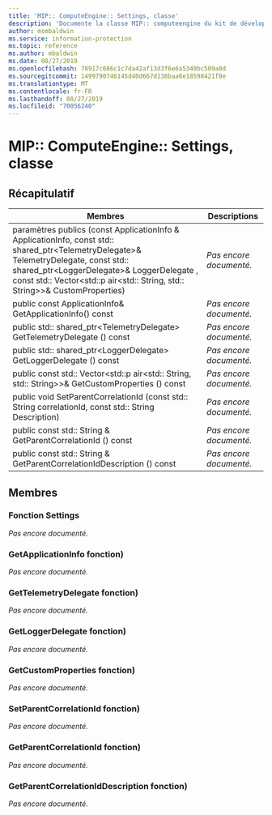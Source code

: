 ```yaml
---
title: 'MIP:: ComputeEngine:: Settings, classe'
description: 'Documente la classe MIP:: computeengine du kit de développement logiciel (SDK) Microsoft Information Protection (MIP).'
author: msmbaldwin
ms.service: information-protection
ms.topic: reference
ms.author: mbaldwin
ms.date: 08/27/2019
ms.openlocfilehash: 78917c686c1c7da42af13d3f6e6a5349bc509a0d
ms.sourcegitcommit: 1499790746145d40d667d138baa6e18598421f0e
ms.translationtype: MT
ms.contentlocale: fr-FR
ms.lasthandoff: 08/27/2019
ms.locfileid: "70056240"
---
```

# <a name="class-mipcomputeenginesettings"></a>MIP:: ComputeEngine:: Settings, classe 
  
## <a name="summary"></a>Récapitulatif
 Membres                        | Descriptions                                
--------------------------------|---------------------------------------------
paramètres publics (const ApplicationInfo & ApplicationInfo, const std:: shared_ptr\<TelemetryDelegate\>& TelemetryDelegate, const std:: shared_ptr\<LoggerDelegate\>& LoggerDelegate , const std:: Vector\<std::p air\<std:: String, std:: String\>\>& CustomProperties)  | _Pas encore documenté._
public const ApplicationInfo& GetApplicationInfo() const  | _Pas encore documenté._
public std:: shared_ptr\<TelemetryDelegate\> GetTelemetryDelegate () const  | _Pas encore documenté._
public std:: shared_ptr\<LoggerDelegate\> GetLoggerDelegate () const  | _Pas encore documenté._
public const std:: Vector\<std::p air\<std:: String, std:: String\>\>& GetCustomProperties () const  | _Pas encore documenté._
public void SetParentCorrelationId (const std:: String correlationId, const std:: String Description)  | _Pas encore documenté._
public const std:: String & GetParentCorrelationId () const  | _Pas encore documenté._
public const std:: String & GetParentCorrelationIdDescription () const  | _Pas encore documenté._
  
## <a name="members"></a>Membres
  
### <a name="settings-function"></a>Fonction Settings
_Pas encore documenté._

  
### <a name="getapplicationinfo-function"></a>GetApplicationInfo fonction)
_Pas encore documenté._

  
### <a name="gettelemetrydelegate-function"></a>GetTelemetryDelegate fonction)
_Pas encore documenté._

  
### <a name="getloggerdelegate-function"></a>GetLoggerDelegate fonction)
_Pas encore documenté._

  
### <a name="getcustomproperties-function"></a>GetCustomProperties fonction)
_Pas encore documenté._

  
### <a name="setparentcorrelationid-function"></a>SetParentCorrelationId fonction)
_Pas encore documenté._

  
### <a name="getparentcorrelationid-function"></a>GetParentCorrelationId fonction)
_Pas encore documenté._

  
### <a name="getparentcorrelationiddescription-function"></a>GetParentCorrelationIdDescription fonction)
_Pas encore documenté._

